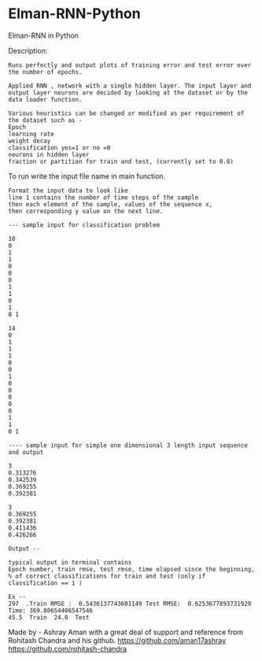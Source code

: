 # Elman-RNN-Python


Elman-RNN in Python

Description:

    Runs perfectly and output plots of training error and test error over the number of epochs.

    Applied RNN , network with a single hidden layer. The input layer and output layer neurons are decided by looking at the dataset or by the data loader function. 

    Various heuristics can be changed or modified as per requirement of the dataset such as -
    Epoch
    learning rate
    weight decay
    classification yes=1 or no =0
    neurons in hidden layer
    fraction or partition for train and test, (currently set to 0.8)

To run
    write the input file name in main function.
    
    Format the input data to look like
    line 1 contains the number of time steps of the sample
    then each element of the sample, values of the sequence x,
    then corresponding y value on the next line.

    --- sample input for classification problem
    
    10
    0
    1
    1
    0
    0
    0
    1
    1
    0
    1
    0 1

    14
    0
    1
    1
    1
    0
    0
    1
    0
    0
    0
    0
    0
    1
    1
    0 1

    ---- sample input for simple one dimensional 3 length input sequence and output

    3
    0.313276
    0.342539
    0.369255
    0.392381

    3
    0.369255
    0.392381
    0.411436
    0.426266

    Output -- 
    
    typical output in terminal contains
    Epoch number, train rmse, test rmse, time elapsed since the beginning,
    % of correct classifications for train and test (only if classification == 1 )

    Ex -- 
    297  .Train RMSE :  0.5436137743601149 Test RMSE:  0.6253677893731929 Time: 369.80654406547546
    45.5  Train  24.0  Test

Made by - 
    Ashray Aman with a great deal of support and reference from Rohitash Chandra and his github.
    https://github.com/aman17ashray
    https://github.com/rohitash-chandra
    